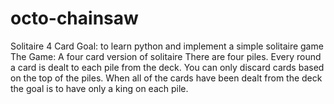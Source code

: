 # octo-chainsaw
Solitaire 4 Card
Goal: to learn python and implement a simple solitaire game
The Game: A four card version of solitaire 
There are four piles. Every round a card is dealt to each pile from the deck. You can only discard cards based on the top of the piles. When all of the cards have been dealt from the deck the goal is to have only a king on each pile. 
